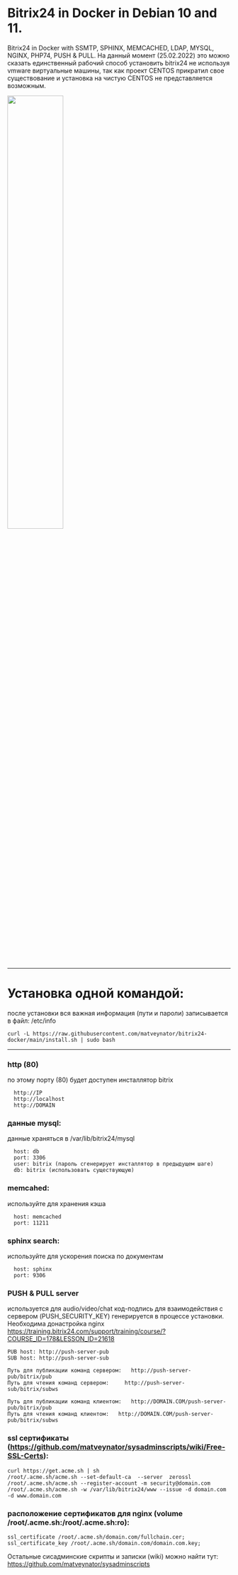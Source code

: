 # Bitrix24 in Docker in Debian 10 and 11.
Bitrix24 in Docker with SSMTP, SPHINX, MEMCACHED, LDAP, MYSQL, NGINX, PHP74, PUSH & PULL.
На данный момент (25.02.2022) это  можно сказать единственный рабочий способ установить 
bitrix24 не используя vmware виртуальные машины, так как проект CENTOS прикратил свое 
существование и установка на чистую CENTOS не представляется возможным.

<img src="https://repository-images.githubusercontent.com/463467104/1dee8021-e984-4165-950b-5b44fd789504" width="50%">


**************************************************************************************************

# Установка одной командой: 
после установки вся важная информация (пути и пароли) записывается в файл: /etc/info

```
curl -L https://raw.githubusercontent.com/matveynator/bitrix24-docker/main/install.sh | sudo bash
```
**************************************************************************************************

### http (80)
по этому порту (80) будет доступен инсталлятор bitrix
```
  http://IP 
  http://localhost
  http://DOMAIN
```

### данные mysql:
данные храняться в /var/lib/bitrix24/mysql
```
  host: db
  port: 3306
  user: bitrix (пароль сгенерирует инсталлятор в предыдущем шаге)
  db: bitrix (использовать существующую)
```

### memcahed:
используйте для хранения кэша
```
  host: memcached
  port: 11211
```

### sphinx search:
используйте для ускорения поиска по документам
```
  host: sphinx
  port: 9306
```

### PUSH & PULL server
используется для audio/video/chat 
код-подпись для взаимодействия с сервером (PUSH_SECURITY_KEY) генерируется в процессе установки.
Необходима донастройка nginx https://training.bitrix24.com/support/training/course/?COURSE_ID=178&LESSON_ID=21618
```
PUB host: http://push-server-pub
SUB host: http://push-server-sub

Путь для публикации команд сервером:   http://push-server-pub/bitrix/pub
Путь для чтения команд сервером:     http://push-server-sub/bitrix/subws

Путь для публикации команд клиентом:   http://DOMAIN.COM/push-server-pub/bitrix/pub
Путь для чтения команд клиентом:   http://DOMAIN.COM/push-server-pub/bitrix/subws
```

### ssl сертификаты (https://github.com/matveynator/sysadminscripts/wiki/Free-SSL-Certs): 
```
curl https://get.acme.sh | sh
/root/.acme.sh/acme.sh --set-default-ca  --server  zerossl
/root/.acme.sh/acme.sh --register-account -m security@domain.com
/root/.acme.sh/acme.sh -w /var/lib/bitrix24/www --issue -d domain.com -d www.domain.com
```

### расположение сертификатов для nginx (volume /root/.acme.sh:/root/.acme.sh:ro):
```
ssl_certificate /root/.acme.sh/domain.com/fullchain.cer;
ssl_certificate_key /root/.acme.sh/domain.com/domain.com.key;
```

Остальные сисадминские скрипты и записки (wiki) можно найти тут: https://github.com/matveynator/sysadminscripts

